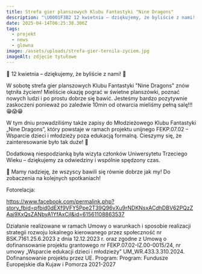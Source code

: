 ```yaml
---
title: Strefa gier planszowych Klubu Fantastyki "Nine Dragons"
description: "\U0001F3B2 12 kwietnia – dziękujemy, że byliście z nami! \U0001F409  W sobotę strefa gier planszowych Klubu Fantastyki \"Nine Dragons\" znów tętniła życiem! Mieliście okazję pograć w świetne planszówki, poznać nowych ludzi i po prostu dobrze[...]"
date: 2025-04-14T06:25:38.306Z
tags:
  - projekt
  - news
  - glowna
image: /assets/uploads/strefa-gier-ternila-zyciem.jpg
imageAlt: zdjęcie tytułowe
---
```

🎲 12 kwietnia – dziękujemy, że byliście z nami! 🐉

W sobotę strefa gier planszowych Klubu Fantastyki "Nine Dragons" znów tętniła życiem! Mieliście okazję pograć w świetne planszówki, poznać nowych ludzi i po prostu dobrze się bawić. Jesteśmy bardzo pozytywnie zaskoczeni ponieważ po zaledwie 10min od otwarcia mieliśmy pełną salę!!! 😁😱😁

W tym dniu prowadziliśmy także zapisy do Młodzieżowego Klubu Fantastyki „Nine Dragons”, który powstaje w ramach projektu unijnego FEKP.07.02 – Wsparcie dzieci i młodzieży poza edukacją formalną. Cieszymy się, że zainteresowanie było tak duże! 🙌

Dodatkową niespodzianką była wizyta członków Uniwersytetu Trzeciego Wieku – dziękujemy za odwiedziny i wspólnie spędzony czas.

💬 Mamy nadzieję, że wszyscy bawili się równie dobrze jak my! Do zobaczenia na kolejnych spotkaniach!

Fotorelacja:

<https://www.facebook.com/permalink.php?story_fbid=pfbid0dEXf9VFY5Ppe2T39Q96vXu9rNDKNsxACdhDBV62PQzZAaj9XxQsZANbyA1YfAxCjl&id=61561108863537>



Działanie realizowane w ramach Umowy o warunkach i sposobie realizacji strategii rozwoju lokalnego kierowanego przez społeczność nr BSK.7161.25.6.2023 z dnia 12.12.2023 r. oraz zgodne z Umową o dofinansowanie projektu grantowego nr FEKP.07.02-IZ.00-0015/24, nr umowy „Wsparcie edukacji dzieci i młodzieży” UM_WR.433.3.310.2024. Dofinansowanie projektu przez UE. Program: Program: Fundusze Europejskie dla Kujaw i Pomorza 2021-2027
